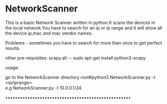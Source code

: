 # NetworkScanner
This is a basic Network Scanner written in python.It scans the devices in the local network.You have to search for an ip or ip range and it will show all the device ip,mac and mac vendor names.  


Problems - sometimes you have to search for more than once to get perfect results.   

other pre-requisites:
scapy.all  --   sudo apt-get install python3-scapy


usage:

go to the NetworkScanner directory 
root#python3 NetworkScanner.py -t <ip/iprange>  
e.g NetworkScanner.py -t 10.0.0.1/24


•••••••••••••••••••••••••••••••••••••••••••••••••••
